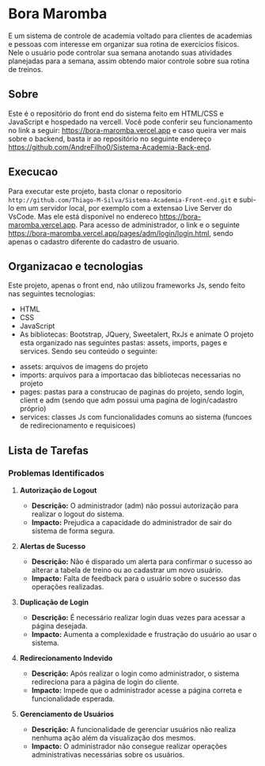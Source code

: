 # Bora Maromba

E um sistema de controle de academia voltado para clientes de academias e pessoas com interesse em organizar sua rotina de
exercicios físicos.
</br>
Nele o usuário pode controlar sua semana anotando suas atividades planejadas para a semana, assim obtendo maior controle sobre 
sua rotina de treinos.

## Sobre
Este é o repositório do front end do sistema feito em HTML/CSS e JavaScript e hospedado na vercell. Você pode conferir seu 
funcionamento no link a seguir: <https://bora-maromba.vercel.app> e caso queira ver mais sobre o backend, basta ir ao repositório 
no seguinte endereço <https://github.com/AndreFilho0/Sistema-Academia-Back-end>. 

## Execucao
Para executar este projeto, basta clonar o repositorio `http://github.com/Thiago-M-Silva/Sistema-Academia-Front-end.git` e subi-lo em um servidor local, por exemplo com a extensao Live Server do VsCode. Mas ele está disponível no endereco <https://bora-maromba.vercel.app>. Para acesso de administrador, o link e o seguinte <https://bora-maromba.vercel.app/pages/adm/login/login.html>, sendo apenas o cadastro diferente do cadastro de usuario.

## Organizacao e tecnologias
Este projeto, apenas o front end, não utilizou frameworks Js, sendo feito nas seguintes tecnologias:
* HTML
* CSS
* JavaScript
* As bibliotecas: Bootstrap, JQuery, Sweetalert, RxJs e animate
O projeto esta organizado nas seguintes pastas: assets, imports, pages e services. Sendo seu conteúdo o seguinte:
- assets: arquivos de imagens do projeto
- imports: arquivos para a importacao das bibliotecas necessarias no projeto
- pages: pastas para a construcao de paginas do projeto, sendo login, client e adm (sendo que adm possui uma pagina de login/cadastro próprio)
- services: classes Js com funcionalidades comuns ao sistema (funcoes de redirecionamento e requisicoes)

## Lista de Tarefas

### Problemas Identificados

1. **Autorização de Logout**
   - **Descrição:** O administrador (adm) não possui autorização para realizar o logout do sistema.
   - **Impacto:** Prejudica a capacidade do administrador de sair do sistema de forma segura.

2. **Alertas de Sucesso**
   - **Descrição:** Não é disparado um alerta para confirmar o sucesso ao alterar a tabela de treino ou ao cadastrar um novo usuário.
   - **Impacto:** Falta de feedback para o usuário sobre o sucesso das operações realizadas.

3. **Duplicação de Login**
   - **Descrição:** É necessário realizar login duas vezes para acessar a página desejada.
   - **Impacto:** Aumenta a complexidade e frustração do usuário ao usar o sistema.
4. **Redirecionamento Indevido**

   - **Descrição:** Após realizar o login como administrador, o sistema redireciona para a página de login do cliente.
   - **Impacto:** Impede que o administrador acesse a página correta e funcionalidade esperada.

5. **Gerenciamento de Usuários**
   - **Descrição:** A funcionalidade de gerenciar usuários não realiza nenhuma ação além da visualização dos mesmos.
   - **Impacto:** O administrador não consegue realizar operações administrativas necessárias sobre os usuários.
